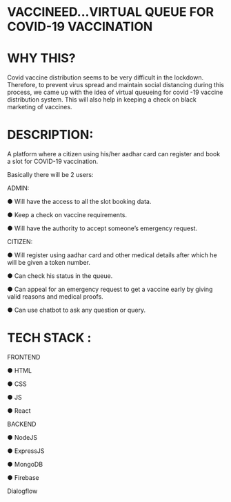 # VACCINEED...VIRTUAL QUEUE FOR COVID-19 VACCINATION


# WHY THIS?

Covid vaccine distribution seems to be very difficult in the lockdown. Therefore, to prevent
virus spread and maintain social distancing during this process, we came up with the
idea of virtual queueing for covid -19 vaccine distribution system. This will also help in
keeping a check on black marketing of vaccines.


# DESCRIPTION:

A platform where a citizen using his/her aadhar card can register and book a slot for
COVID-19 vaccination.

Basically there will be 2 users:

ADMIN:

● Will have the access to all the slot booking data.

● Keep a check on vaccine requirements.

● Will have the authority to accept someone’s emergency request.

CITIZEN:

● Will register using aadhar card and other medical details after which he will be given
a token number.

● Can check his status in the queue.

● Can appeal for an emergency request to get a vaccine early by giving valid reasons
and medical proofs.

● Can use chatbot to ask any question or query.


# TECH STACK :

FRONTEND

● HTML

● CSS

● JS

● React

BACKEND

● NodeJS

● ExpressJS

● MongoDB

● Firebase

Dialogflow

